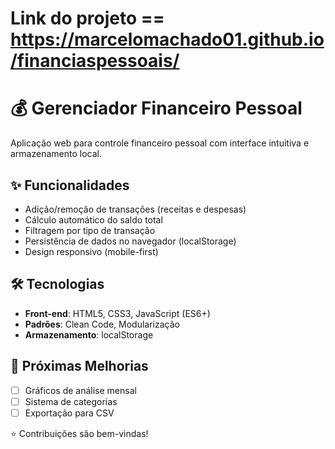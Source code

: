 # Link do projeto == https://marcelomachado01.github.io/financiaspessoais/
# 💰 Gerenciador Financeiro Pessoal


Aplicação web para controle financeiro pessoal com interface intuitiva e armazenamento local.

## ✨ Funcionalidades
- Adição/remoção de transações (receitas e despesas)
- Cálculo automático do saldo total
- Filtragem por tipo de transação
- Persistência de dados no navegador (localStorage)
- Design responsivo (mobile-first)

## 🛠 Tecnologias
- **Front-end**: HTML5, CSS3, JavaScript (ES6+)
- **Padrões**: Clean Code, Modularização
- **Armazenamento**: localStorage

## 📌 Próximas Melhorias
- [ ] Gráficos de análise mensal
- [ ] Sistema de categorias
- [ ] Exportação para CSV

⭐ Contribuições são bem-vindas!
